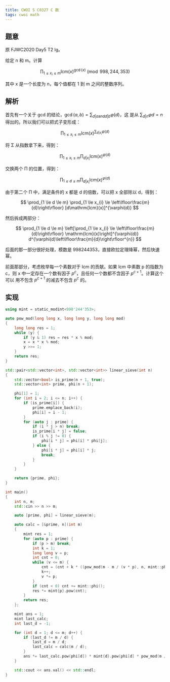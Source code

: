 ```yaml
---
title: CWOI S C0327 C 数
tags: cwoi math
---
```


## 题意

原 FJWC2020 Day5 T2 lg。

给定 n 和 m。计算

$$
\prod_{1 \le x_{i} \le m} \mathrm{lcm}(x)^{\gcd(x)} \pmod {998,244,353}
$$

其中 x 是一个长度为 n，每个值都在 1 到 m 之间的整数序列。

## 解析

首先有一个关于 gcd 的结论，$\gcd(a,b) = \sum_{d|a \text{and} d|b} \varphi(d)$，这
是从 $\sum_{d|n} \varphi{d} = n$ 得出的。所以我们可以把式子变形成：

$$
\prod_{1 \le x_{i} \le m} \mathrm{lcm}(x)^{\sum_{d|x_{i}} \varphi(d)}
$$

将 Σ 从指数拿下来，得到：

$$
\prod_{1 \le x_{i} \le m} \prod_{d|x_{i}} \mathrm{lcm}(x)^{\varphi(d)}
$$

交换两个 Π 的位置，得到：

$$
\prod_{1 \le d \le m} \prod_{d|x_{i}} \mathrm{lcm}(x)^{\varphi(d)}
$$

由于第二个 Π 中，满足条件的 x 都是 d 的倍数，可以把 x 全部除以 d，得到：

$$
\prod_{1 \le d \le m} \prod_{1 \le x_{i} \le \left\lfloor\frac{m}{d}\right\rfloor} [d\mathrm{lcm}(x)]^{\varphi(d)}
$$

然后拆成两部分：

$$
\prod_{1 \le d \le m} \left[\prod_{1 \le x_{i} \le \left\lfloor\frac{m}{d}\right\rfloor} \mathrm{lcm}(x)\right]^{\varphi(d)} d^{\varphi(d)\left\lfloor\frac{m}{d}\right\rfloor^{n}}
$$

后面的那一部分很好处理，模数是 998244353，直接欧拉定理降幂，然后快速幂。

前面那部分，考虑枚举每一个素数对于 lcm 的贡献。如果 lcm 中素数 p 的指数为 c，则
x 中一定存在一个数有因子 $p^c$，且任何一个数都不含因子 $p^{c+1}$。计算这个可以
用不包含 $p^{c+1}$ 的减去不包含 $p^c$ 的。

## 实现

```cpp
using mint = static_modint<998'244'353>;

auto pow_mod(long long x, long long y, long long mod)
{
	long long res = 1;
	while (y) {
		if (y & 1) res = res * x % mod;
		x = x * x % mod;
		y >>= 1;
	}
	return res;
}

std::pair<std::vector<int>, std::vector<int>> linear_sieve(int n)
{
	std::vector<bool> is_prime(n + 1, true);
	std::vector<int> prime, phi(n + 1);

	phi[1] = 1;
	for (int i = 2; i <= n; i++) {
		if (is_prime[i]) {
			prime.emplace_back(i);
			phi[i] = i - 1;
		}
		for (auto j : prime) {
			if (i * j > n) break;
			is_prime[i * j] = false;
			if (i % j != 0) {
				phi[i * j] = phi[i] * phi[j];
			} else {
				phi[i * j] = phi[i] * j;
				break;
			}
		}
	}

	return {prime, phi};
}

int main()
{
	int n, m;
	std::cin >> n >> m;

	auto [prime, phi] = linear_sieve(m);

	auto calc = [&prime, n](int m)
	{
		mint res = 1;
		for (auto p : prime) {
			if (p > m) break;
			int k = 1;
			long long v = p;
			int cnt = 0;
			while (v <= m) {
				cnt = (cnt + k * ((pow_mod(m - m / (v * p), n, mint::phi()) - pow_mod(m - m / v, n, mint::phi())) % mint::phi())) % mint::phi();
				k++;
				v *= p;
			}
			if (cnt < 0) cnt += mint::phi();
			res *= mint{p}.pow(cnt);
		}
		return res;
	};

	mint ans = 1;
	mint last_calc;
	int last_d = -1;

	for (int d = 1; d <= m; d++) {
		if (last_d != m / d) {
			last_d = m / d;
			last_calc = calc(m / d);
		}
		ans *= last_calc.pow(phi[d]) * mint{d}.pow(phi[d] * pow_mod(m / d, n, mint::phi()));
	}

	std::cout << ans.val() << std::endl;
}

```